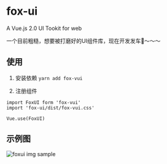 # fox-ui

A Vue.js 2.0 UI Tookit for web

一个目前粗糙，想要被打磨好的UI组件库，现在开发发车🚗～～～

## 使用

1. 安装依赖
 `yarn add fox-vui`

2. 注册组件

```
import FoxUI form 'fox-vui'
import 'fox-ui/dist/fox-vui.css'

Vue.use(FoxUI)
```

## 示例图

![foxui img sample](https://s3.bmp.ovh/imgs/2021/08/094712a8e3c11e60.png)
